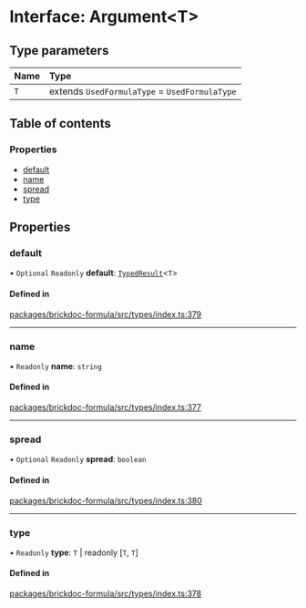 # Interface: Argument<T\>

## Type parameters

| Name | Type                                          |
| :--- | :-------------------------------------------- |
| `T`  | extends `UsedFormulaType` = `UsedFormulaType` |

## Table of contents

### Properties

- [default](Argument.md#default)
- [name](Argument.md#name)
- [spread](Argument.md#spread)
- [type](Argument.md#type)

## Properties

### <a id="default" name="default"></a> default

• `Optional` `Readonly` **default**: [`TypedResult`](../README.md#typedresult)<`T`\>

#### Defined in

[packages/brickdoc-formula/src/types/index.ts:379](https://github.com/mashcard/mashcard/blob/main/packages/brickdoc-formula/src/types/index.ts#L379)

---

### <a id="name" name="name"></a> name

• `Readonly` **name**: `string`

#### Defined in

[packages/brickdoc-formula/src/types/index.ts:377](https://github.com/mashcard/mashcard/blob/main/packages/brickdoc-formula/src/types/index.ts#L377)

---

### <a id="spread" name="spread"></a> spread

• `Optional` `Readonly` **spread**: `boolean`

#### Defined in

[packages/brickdoc-formula/src/types/index.ts:380](https://github.com/mashcard/mashcard/blob/main/packages/brickdoc-formula/src/types/index.ts#L380)

---

### <a id="type" name="type"></a> type

• `Readonly` **type**: `T` \| readonly [`T`, `T`]

#### Defined in

[packages/brickdoc-formula/src/types/index.ts:378](https://github.com/mashcard/mashcard/blob/main/packages/brickdoc-formula/src/types/index.ts#L378)
